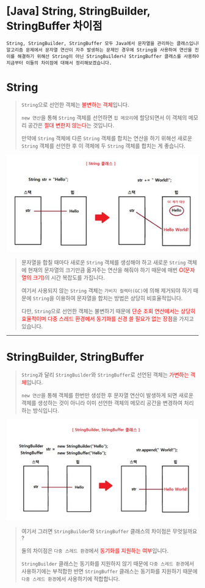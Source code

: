 # [Java] String, StringBuilder, StringBuffer 차이점

```markdown
String, StringBuilder, StringBuffer 모두 Java에서 문자열을 관리하는 클래스입니다.
알고리즘 문제에서 문자열 연산이 자주 발생하는 문제인 경우에 String을 사용하여 연산을 진행하게 된다면 시간 초과가 발생하는 경우가 상당히 많습니다.
이를 해결하기 위해선 String이 아닌 StringBuilder나 StringBuffer 클래스를 사용하여 문자열 연산을 처리해야합니다.
지금부터 이들의 차이점에 대해서 정리해보겠습니다.
```

# String

> `String`으로 선언한 객체는 <span style="color:red">불변하는 객체</span>입니다. 
>
> `new 연산`을 통해 `String` 객체를 선언하면 `힙 메모리`에 할당되면서 이 객체의 메모리 공간은 <span style="color:red">절대 변한지 않는다</span>는 것입니다.
>
> 만약에 `String` 객체에 다른 `String` 객체를 합치는 연산을 하기 위해선 새로운 `String` 객체를 선언한 후 이 객체에 두 `String` 객체를 합치는 게 좋습니다. 

![image-20230725185400362](images/image-20230725185400362.png)

>문자열을 합칠 때마다 새로운 `String` 객체를 생성해야 하고 새로운 `String` 객체에 현재의 문자열의 크기만큼 옮겨주는 연산을 해줘야 하기 때문에 매번 <span style="color:red">O(문자열의 크기)</span>의 시간 복잡도를 가집니다.
>
>여기서 사용되지 않는 `String` 객체는 `가비지 컬렉터(GC)`에 의해 제거되야 하기 때문에 `String`을 이용하여 문자열을 합치는 방법은 상당히 비효율적입니다.
>
>다만, `String`으로 선언한 객체는 불변하기 때문에 <span style="color:red">단순 조회 연산에서는 상당히 효율적이며 다중 스레드 환경에서 동기화를 신경 쓸 필요가 없는 장점</span>을 가지고 있습니다.



------



# StringBuilder, StringBuffer 

> `String`과 달리 `StringBuilder`와 `StringBuffer`로 선언된 객체는 <span style="color:red">가변하는 객체</span>입니다.
>
> `new 연산`을 통해 객체를 한번만 생성한 후 문자열 연산이 발생하게 되면 새로운 객체를 생성하는 것이 아니라 이미 선언한 객체의 메모리 공간을 변경하여 처리하는 방식입니다.

![image-20230725185423046](images/image-20230725185423046.png)

>여기서 그러면 `StringBuilder`와 `StringBuffer` 클래스의 차이점은 무엇일까요 ?
>
>둘의 차이점은 `다중 스레드 환경`에서 <span style="color:red">동기화를 지원하는 여부</span>입니다.
>
>`StringBuilder` 클래스는 동기화를 지원하지 않기 때문에 `다중 스레드 환경`에서 사용하기에는 부적합한 반면 `StringBuffer` 클래스는 동기화를 지원하기 때문에 `다중 스레드 환경`에서 사용하기에 적합합니다.